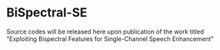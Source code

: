 # BiSpectral-SE
Source codes will be released here upon publication of the work titled "Exploiting Bispectral Features for Single-Channel Speech Enhancement"
